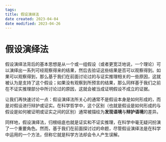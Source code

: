 ```yaml
---
tags:
title: 假设演绎法
date created: 2023-04-04
date modified: 2023-04-26
---
```


# 假设演绎法

假设演绎法背后的基本思想是从一个或一组假设（或者更宽泛地说，一个理论）可以演绎出一系列可经观察得来的结果，然后去验证这些结果是否可以观察得到。如果可以观察得到，那么基于我们在前面讨论过的与证实推理相关的一些原因，这就被认为是支持了这个假设；如果没有观察到所预言的结果，那么同样基于我们之前在不证实推理部分中所讨论过的原因，这就会被当成证明假设不成立的证据。

让我们再快速讨论一点：假设演绎法所关心的通常不是假设本身是如何形成的，而是对假设进行辩护或证实。在科学哲学中，这个区别（也就是假设是如何形成的与假设是如何被证明或证实之间的区别）通常被描绘为**发现语境**与**辩护语境**的差异。

同样地，假设演绎法，归根结底也就是证实和不证实推理，在科学中毫无疑问扮演了一个重要角色。然而，基于我们在前面探讨过的命题，尽管假设演绎法是在科学中运用的一个方法，但称它就是科学方法却会令人产生误解。
